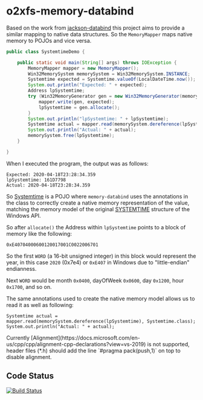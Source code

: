 o2xfs-memory-databind
=====

Based on the work from [jackson-databind](https://github.com/FasterXML/jackson-databind) this project aims to provide a similar mapping to native data structures. So the `MemoryMapper` maps native memory to POJOs and vice versa.

```java
public class SystemtimeDemo {

	public static void main(String[] args) throws IOException {
		MemoryMapper mapper = new MemoryMapper();
		Win32MemorySystem memorySystem = Win32MemorySystem.INSTANCE;
		Systemtime expected = Systemtime.valueOf(LocalDateTime.now());
		System.out.println("Expected: " + expected);
		Address lpSystemtime;
		try (Win32MemoryGenerator gen = new Win32MemoryGenerator(memorySystem)) {
			mapper.write(gen, expected);
			lpSystemtime = gen.allocate();
		}
		System.out.println("lpSystemtime: " + lpSystemtime);
		Systemtime actual = mapper.read(memorySystem.dereference(lpSystemtime), Systemtime.class);
		System.out.println("Actual: " + actual);
		memorySystem.free(lpSystemtime);
	}

}
```

When I executed the program, the output was as follows:
```
Expected: 2020-04-18T23:28:34.359
lpSystemtime: 161D7798
Actual: 2020-04-18T23:28:34.359
```

So [Systemtime](src/main/java/at/o2xfs/memory/databind/win32/Systemtime.java) is a POJO where `memory-databind` uses the annotations in the class to correctly create a native memory representation of the value, matching the memory model of the original [SYSTEMTIME](https://docs.microsoft.com/en-us/windows/win32/api/minwinbase/ns-minwinbase-systemtime) structure of the Windows API.

So after `allocate()` the Address within `lpSystemtime` points to a block of memory like the following:

`0xE40704000600120017001C0022006701`

So the first `WORD` (a 16-bit unsigned integer) in this block would represent the year, in this case `2020` (0x7e4) or `0xE407` in Windows due to "little-endian" endianness.

Next `WORD` would be month `0x0400`, dayOfWeek `0x0600`, day `0x1200`, hour `0x1700`, and so on.

The same annotations used to create the native memory model allows us to read it as well as following:

```
Systemtime actual = mapper.read(memorySystem.dereference(lpSystemtime), Systemtime.class);
System.out.println("Actual: " + actual);
```

<aside class="warning">
Currently [Alignment](https://docs.microsoft.com/en-us/cpp/cpp/alignment-cpp-declarations?view=vs-2019) is not supported, header files (*.h) should add the line `#pragma pack(push,1)` on top to disable alignment.
</aside>

## Code Status

[![Build Status](https://api.travis-ci.com/AndreasFagschlunger/o2xfs-memory-databind.svg?branch=develop)](https://travis-ci.com/AndreasFagschlunger/o2xfs-memory-databind)

